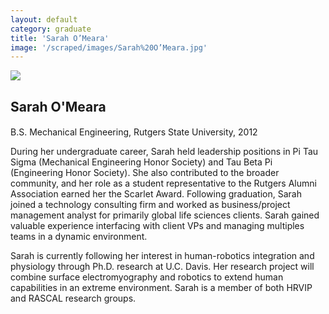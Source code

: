 ```yaml
---
layout: default
category: graduate
title: 'Sarah O’Meara'
image: '/scraped/images/Sarah%20O’Meara.jpg'
---
```


<img src="{{ page.image }}">

<h2 class="team-title">Sarah O'Meara</h2>
<h4 class="team-position"></h4>
<p>B.S. Mechanical Engineering, Rutgers State University, 2012</p>
<p>During her undergraduate career, Sarah held leadership positions in Pi Tau Sigma (Mechanical Engineering Honor Society) and Tau Beta Pi (Engineering Honor Society).  She also contributed to the broader community, and her role as a student representative to the Rutgers Alumni Association earned her the Scarlet Award.  Following graduation, Sarah joined a technology consulting firm and worked as business/project management analyst for primarily global life sciences clients.  Sarah gained valuable experience interfacing with client VPs and managing multiples teams in a dynamic environment.</p>
<p>Sarah is currently following her interest in human-robotics integration and physiology through Ph.D. research at U.C. Davis.  Her research project will combine surface electromyography and robotics to extend human capabilities in an extreme environment.  Sarah is a member of both HRVIP and RASCAL research groups.</p>
<ul class="team-member-other-info"></ul>
